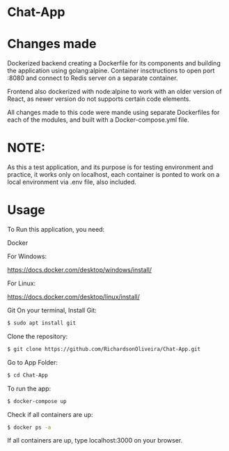 # Chat-App

# Changes made
Dockerized backend creating a Dockerfile for its components and building the application using golang:alpine. Container insctructions to open port :8080 and connect to Redis server on a separate container.

Frontend also dockerized with node:alpine to work with an older version of React, as newer version do not supports certain code elements.

All changes made to this code were mande using separate Dockerfiles for each of the modules, and built with a Docker-compose.yml file.

# NOTE:
As this a test application, and its purpose is for testing environment and practice, it works only on localhost, each container is ponted to work on a local environment via .env file, also included.


# Usage

To Run this application, you need:

Docker

For Windows:

https://docs.docker.com/desktop/windows/install/

For Linux:

https://docs.docker.com/desktop/linux/install/

Git
On your terminal, Install Git:

```bash
$ sudo apt install git
```

Clone the repository:
```bash
$ git clone https://github.com/RichardsonOliveira/Chat-App.git
````

Go to App Folder:
```bash
$ cd Chat-App
```

To run the app:

```bash
$ docker-compose up
```

Check if all containers are up:
```bash
$ docker ps -a
```
If all containers are up, type localhost:3000 on your browser.
